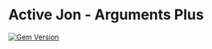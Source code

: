 # Active Jon - Arguments Plus

[![Gem Version](https://badge.fury.io/rb/active_job-arguments_plus.svg)](https://badge.fury.io/rb/active_job-arguments_plus)
